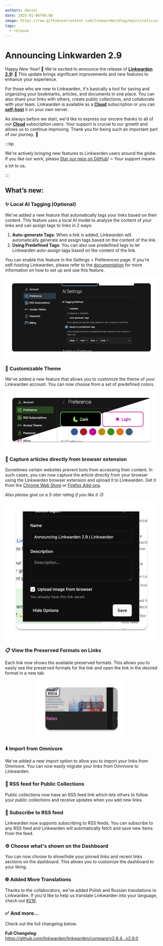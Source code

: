 ```yaml
---
authors: daniel
date: 2025-01-06T06:00
image: https://raw.githubusercontent.com/linkwarden/blog/main/static/assets/social_previews/1.jpg
tags:
  - release
---
```


# Announcing Linkwarden 2.9

Happy New Year! 🎉 We're excited to announce the release of **[Linkwarden 2.9](https://linkwarden.app/?utm_source=Blog&utm_medium=social&utm_campaign=v2_9_announcement)**! 🥳 This update brings significant improvements and new features to enhance your experience.

For those who are new to Linkwarden, it's basically a tool for saving and organizing your bookmarks, articles, and documents in one place. You can also share your links with others, create public collections, and collaborate with your team. Linkwarden is available as a **[Cloud](https://linkwarden.app/#pricing)** subscription or you can **[self-host](https://docs.linkwarden.app/self-hosting/installation)** it on your own server.

As always before we start, we'd like to express our sincere thanks to all of our **[Cloud](https://linkwarden.app/#pricing)** subscription users. Your support is crucial to our growth and allows us to continue improving. Thank you for being such an important part of our journey. 🚀

<!--truncate-->

:::tip

We're actively bringing new features to Linkwarden users around the globe. If you like our work, please [Star our repo on GitHub](https://github.com/linkwarden/linkwarden)! ⭐️ Your support means a lot to us.

:::

## What’s new:

### ✨ Local AI Tagging (Optional)

We've added a new feature that automatically tags your links based on their content. This feature uses a local AI model to analyze the content of your links and can assign tags to links in 2 ways:

1. **Auto-generate Tags**: When a link is added, Linkwarden will automatically generate and assign tags based on the content of the link.
2. **Using Predefined Tags**: You can also use predefined tags to let Linkwarden auto-assign tags based on the content of the link.

You can enable this feature in the Settings > Preferences page. If you're self-hosting Linkwarden, please refer to the [documentation](https://docs.linkwarden.app/self-hosting/ai-worker) for more information on how to set up and use this feature.

<p align="center">
  <img src="/assets/v2.9/ai_tagging.png" alt="AI Tagging Image" />
</p>

### 🎨 Customizable Theme

We've added a new feature that allows you to customize the theme of your Linkwarden account. You can now choose from a set of predefined colors.

<p align="center">
  <img src="/assets/v2.9/custom_theme.png" alt="Custom Theme Image" />
</p>

### 📸 Capture articles directly from browser extension

Sometimes certain websites prevent bots from accessing their content. In such cases, you can now capture the article directly from your browser using the Linkwarden browser extension and upload it to Linkwarden. Get it from the [Chrome Web Store](https://chromewebstore.google.com/detail/linkwarden/pnidmkljnhbjfffciajlcpeldoljnidn) or [Firefox Add-ons](https://addons.mozilla.org/en-CA/firefox/addon/linkwarden).

_Also please give us a 5-star rating if you like it :D_

<p align="center">
  <img src="/assets/v2.9/extension.png" alt="Browser Extension Image" />
</p>

### 📋 View the Preserved Formats on Links

Each link now shows the available preserved formats. This allows you to easily see the preserved formats for the link and open the link in the desired format in a new tab.

<p align="center">
  <img src="/assets/v2.9/available_formats.png" alt="Available Format Image" />
</p>

### ⬇️ Import from Omnivore

We've added a new import option to allow you to import your links from Omnivore. You can now easily migrate your links from Omnivore to Linkwarden.

### 🌟 RSS feed for Public Collections

Public collections now have an RSS feed link which lets others to follow your public collections and receive updates when you add new links.

### 🔔 Subscribe to RSS feed

Linkwarden now supports subscribing to RSS feeds. You can subscribe to any RSS feed and Linkwarden will automatically fetch and save new items from the feed.

### ⚙️ Choose what's shown on the Dashboard

You can now choose to show/hide your pinned links and recent links sections on the dashboard. This allows you to customize the dashboard to your liking.

### 🌐 Added More Translations

Thanks to the collaborators, we've added Polish and Russian translations to Linkwarden. If you'd like to help us translate Linkwarden into your language, check out [#216](https://github.com/linkwarden/linkwarden/issues/216).

### ✅ And more...

Check out the full changelog below.

**Full Changelog**: https://github.com/linkwarden/linkwarden/compare/v2.8.4...v2.9.0
